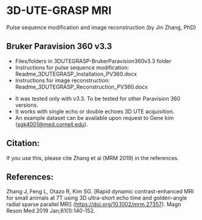 # 3D-UTE-GRASP MRI
Pulse sequence modification and image reconstruction (by Jin Zhang, PhD)

## Bruker Paravision 360 v3.3 
* Files/folders in 3DUTEGRASP-BrukerParavision360v3.3 folder
* Instructions for pulse sequence modification:
    Readme_3DUTEGRASP_Installation_PV360.docx
* Instructions for image reconstruction:
    Readme_3DUTEGRASP_Reconstruction_PV360.docx

- It was tested only with v3.3. To be tested for other Paravision 360 versions.
- It works with single echo or double echoes 3D UTE acquisition.
- An example dataset can be available upon request to Gene kim (sgk4001@med.cornell.edu).

## Citation:
If you use this, please cite Zhang et al (MRM 2019) in the references.

## References:
Zhang J, Feng L, Otazo R, Kim SG. [Rapid dynamic contrast-enhanced MRI for small animals at 7T using 3D ultra-short echo time and golden-angle radial sparse parallel MRI] (https://doi.org/10.1002/mrm.27357). Magn Reson Med 2019 Jan;81(1):140-152. 
